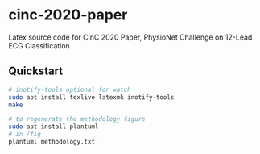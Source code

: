 # cinc-2020-paper

Latex source code for CinC 2020 Paper, PhysioNet Challenge on 12-Lead ECG Classification

## Quickstart

```bash
# inotify-tools optional for watch
sudo apt install texlive latexmk inotify-tools
make

# to regenerate the methodology figure
sudo apt install plantuml
# in /fig
plantuml methodology.txt
```

